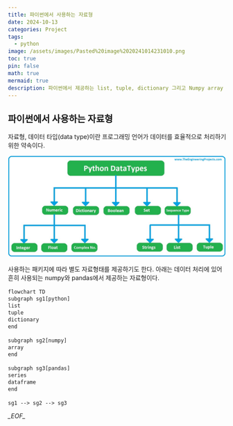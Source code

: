 ```yaml
---
title: 파이썬에서 사용하는 자료형
date: 2024-10-13
categories: Project
tags:
  - python
image: /assets/images/Pasted%20image%2020241014231010.png
toc: true
pin: false
math: true
mermaid: true
description: 파이썬에서 제공하는 list, tuple, dictionary 그리고 Numpy array 자료형과 Pandas Series, DataFrame 자료형을 알아본다.
---
```

## 파이썬에서 사용하는 자료형

자료형, 데이터 타입(data type)이란 프로그래밍 언어가 데이터를 효율적으로 처리하기 위한 약속이다.

![](/assets/images/Pasted%20image%2020241014231010.png)

사용하는 패키지에 따라 별도 자료형태를 제공하기도 한다. 아래는 데이터 처리에 있어 흔히 사용되는 numpy와 pandas에서 제공하는 자료형이다.

```mermaid
flowchart TD
subgraph sg1[python]
list
tuple
dictionary
end

subgraph sg2[numpy]
array
end

subgraph sg3[pandas]
series
dataframe
end

sg1 --> sg2 --> sg3
```

_\_EOF\__
